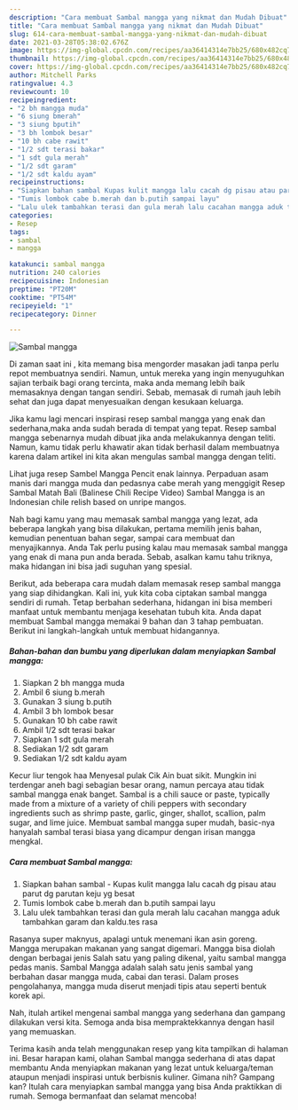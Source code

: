 ```yaml
---
description: "Cara membuat Sambal mangga yang nikmat dan Mudah Dibuat"
title: "Cara membuat Sambal mangga yang nikmat dan Mudah Dibuat"
slug: 614-cara-membuat-sambal-mangga-yang-nikmat-dan-mudah-dibuat
date: 2021-03-28T05:38:02.676Z
image: https://img-global.cpcdn.com/recipes/aa36414314e7bb25/680x482cq70/sambal-mangga-foto-resep-utama.jpg
thumbnail: https://img-global.cpcdn.com/recipes/aa36414314e7bb25/680x482cq70/sambal-mangga-foto-resep-utama.jpg
cover: https://img-global.cpcdn.com/recipes/aa36414314e7bb25/680x482cq70/sambal-mangga-foto-resep-utama.jpg
author: Mitchell Parks
ratingvalue: 4.3
reviewcount: 10
recipeingredient:
- "2 bh mangga muda"
- "6 siung bmerah"
- "3 siung bputih"
- "3 bh lombok besar"
- "10 bh cabe rawit"
- "1/2 sdt terasi bakar"
- "1 sdt gula merah"
- "1/2 sdt garam"
- "1/2 sdt kaldu ayam"
recipeinstructions:
- "Siapkan bahan sambal Kupas kulit mangga lalu cacah dg pisau atau parut dg parutan keju yg besat"
- "Tumis lombok cabe b.merah dan b.putih sampai layu"
- "Lalu ulek tambahkan terasi dan gula merah lalu cacahan mangga aduk tambahkan garam dan kaldu.tes rasa"
categories:
- Resep
tags:
- sambal
- mangga

katakunci: sambal mangga 
nutrition: 240 calories
recipecuisine: Indonesian
preptime: "PT20M"
cooktime: "PT54M"
recipeyield: "1"
recipecategory: Dinner

---
```



![Sambal mangga](https://img-global.cpcdn.com/recipes/aa36414314e7bb25/680x482cq70/sambal-mangga-foto-resep-utama.jpg)

Di zaman  saat ini , kita memang bisa mengorder masakan jadi tanpa perlu repot membuatnya sendiri. Namun, untuk mereka yang ingin menyuguhkan sajian terbaik bagi orang tercinta, maka anda memang lebih baik memasaknya dengan tangan sendiri. Sebab, memasak di rumah jauh lebih sehat dan juga dapat menyesuaikan dengan kesukaan keluarga.

Jika kamu lagi mencari inspirasi resep sambal mangga yang enak dan sederhana,maka anda sudah berada di tempat yang tepat. Resep sambal mangga  sebenarnya mudah dibuat jika anda melakukannya dengan teliti. Namun, kamu tidak perlu khawatir akan tidak berhasil dalam membuatnya 
karena dalam artikel ini kita akan mengulas sambal mangga dengan teliti.  

Lihat juga resep Sambel Mangga Pencit enak lainnya. Perpaduan asam manis dari mangga muda dan pedasnya cabe merah yang menggigit Resep Sambal Matah Bali (Balinese Chili Recipe Video) Sambal Mangga is an Indonesian chile relish based on unripe mangos.

Nah bagi kamu yang mau memasak sambal mangga yang lezat, ada beberapa langkah yang bisa dilakukan, pertama memilih jenis bahan, kemudian penentuan bahan segar, sampai cara membuat dan menyajikannya. Anda Tak perlu pusing kalau mau memasak sambal mangga yang enak di mana pun anda berada. Sebab, asalkan kamu  tahu triknya, maka hidangan ini bisa jadi suguhan yang spesial.

Berikut, ada beberapa cara mudah dalam memasak resep sambal mangga yang siap dihidangkan. Kali ini, yuk kita coba ciptakan sambal mangga sendiri di rumah. Tetap berbahan sederhana, hidangan ini bisa memberi manfaat untuk membantu menjaga kesehatan tubuh kita. Anda dapat membuat Sambal mangga memakai 9 bahan dan 3 tahap pembuatan. Berikut ini langkah-langkah untuk membuat hidangannya.

<!--inarticleads1-->

##### Bahan-bahan dan bumbu yang diperlukan dalam menyiapkan Sambal mangga:

1. Siapkan 2 bh mangga muda
1. Ambil 6 siung b.merah
1. Gunakan 3 siung b.putih
1. Ambil 3 bh lombok besar
1. Gunakan 10 bh cabe rawit
1. Ambil 1/2 sdt terasi bakar
1. Siapkan 1 sdt gula merah
1. Sediakan 1/2 sdt garam
1. Sediakan 1/2 sdt kaldu ayam


Kecur liur tengok haa Menyesal pulak Cik Ain buat sikit. Mungkin ini terdengar aneh bagi sebagian besar orang, namun percaya atau tidak sambal mangga enak banget. Sambal is a chili sauce or paste, typically made from a mixture of a variety of chili peppers with secondary ingredients such as shrimp paste, garlic, ginger, shallot, scallion, palm sugar, and lime juice. Membuat sambal mangga super mudah, basic-nya hanyalah sambal terasi biasa yang dicampur dengan irisan mangga mengkal. 

<!--inarticleads2-->

##### Cara membuat Sambal mangga:

1. Siapkan bahan sambal - Kupas kulit mangga lalu cacah dg pisau atau parut dg parutan keju yg besat
1. Tumis lombok cabe b.merah dan b.putih sampai layu
1. Lalu ulek tambahkan terasi dan gula merah lalu cacahan mangga aduk tambahkan garam dan kaldu.tes rasa


Rasanya super maknyus, apalagi untuk menemani ikan asin goreng. Mangga merupakan makanan yang sangat digemari. Mangga bisa diolah dengan berbagai jenis Salah satu yang paling dikenal, yaitu sambal mangga pedas manis. Sambal Mangga adalah salah satu jenis sambal yang berbahan dasar mangga muda, cabai dan terasi. Dalam proses pengolahanya, mangga muda diserut menjadi tipis atau seperti bentuk korek api. 

Nah, itulah artikel mengenai  sambal mangga  yang sederhana dan gampang dilakukan versi kita. Semoga anda bisa mempraktekkannya dengan hasil yang memuaskan. 

Terima kasih anda telah menggunakan resep yang kita tampilkan di halaman ini. Besar harapan kami, olahan  Sambal mangga sederhana di atas dapat membantu Anda menyiapkan makanan yang lezat untuk keluarga/teman ataupun menjadi inspirasi untuk berbisnis kuliner. Gimana nih? Gampang kan? Itulah cara menyiapkan sambal mangga yang bisa Anda praktikkan di rumah. Semoga bermanfaat dan selamat mencoba!

